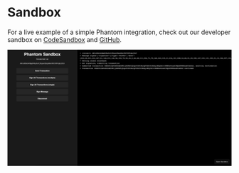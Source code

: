 # Sandbox

For a live example of a simple Phantom integration, check out our developer sandbox on [CodeSandbox](https://codesandbox.io/s/github/phantom-labs/sandbox?file=/src/App.tsx) and [GitHub](https://github.com/phantom-labs/sandbox).

![The Phantom Sandbox](../.gitbook/assets/sandbox.png)
